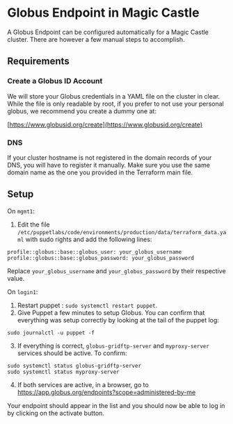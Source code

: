 # Globus Endpoint in Magic Castle

A Globus Endpoint can be configured automatically for a Magic Castle cluster.
There are however a few manual steps to accomplish.

## Requirements
### Create a Globus ID Account

We will store your Globus credentials in a YAML file on the cluster in
clear. While the file is only readable by root, if you prefer to not use your
personal globus, we recommend you create a dummy one at:

[https://www.globusid.org/create](https://www.globusid.org/create)

### DNS

If your cluster hostname is not registered in the domain records of your DNS,
you will have to register it manually. Make sure you use the same domain name
as the one you provided in the Terraform main file.

## Setup

On `mgmt1`:
1. Edit the file `/etc/puppetlabs/code/environments/production/data/terraform_data.yaml` with sudo rights
and add the following lines:
  ```
profile::globus::base::globus_user: your_globus_username
profile::globus::base::globus_password: your_globus_password
```
Replace `your_globus_username` and `your_globus_password` by their respective value.

On `login1`:
1. Restart puppet : `sudo systemctl restart puppet`.
2. Give Puppet a few minutes to setup Globus. You can confirm that
everything was setup correctly by looking at the tail of the puppet log:
```
sudo journalctl -u puppet -f
```
3. If everything is correct, `globus-gridftp-server` and `myproxy-server`
services should be active. To confirm:
```
sudo systemctl status globus-gridftp-server
sudo systemctl status myproxy-server
```
4. If both services are active, in a browser, go to
https://app.globus.org/endpoints?scope=administered-by-me

Your endpoint should appear in the list and you should now be able to log in
by clicking on the activate button.